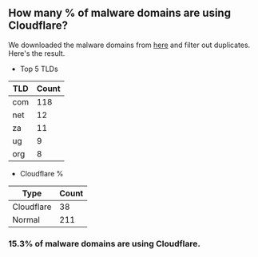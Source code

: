 ## How many % of malware domains are using Cloudflare?


We downloaded the malware domains from [here](https://urlhaus.abuse.ch) and filter out duplicates.
Here's the result.


[//]: # (start replacement)


- Top 5 TLDs

| TLD | Count |
| --- | --- |
| com | 118 |
| net | 12 |
| za | 11 |
| ug | 9 |
| org | 8 |


- Cloudflare %

| Type | Count |
| --- | --- |
| Cloudflare | 38 |
| Normal | 211 |


### 15.3% of malware domains are using Cloudflare.